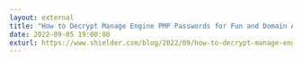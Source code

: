 ```yaml
---
layout: external
title: "How to Decrypt Manage Engine PMP Passwords for Fun and Domain Admin - a Red Teaming Tale"
date: 2022-09-05 19:00:00
exturl: https://www.shielder.com/blog/2022/09/how-to-decrypt-manage-engine-pmp-passwords-for-fun-and-domain-admin-a-red-teaming-tale/
---
```


